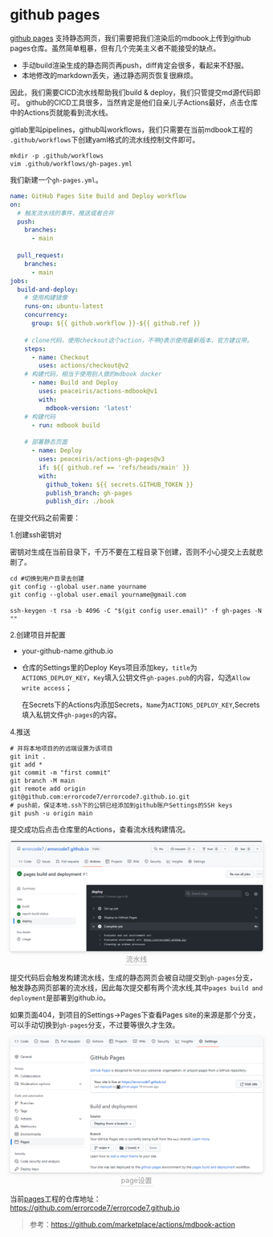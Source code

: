 # github pages
[github pages](https://pages.github.com/) 支持静态网页，我们需要把我们渲染后的mdbook上传到github pages仓库。虽然简单粗暴，但有几个完美主义者不能接受的缺点。
- 手动build渲染生成的静态网页再push，diff肯定会很多，看起来不舒服。
- 本地修改的markdown丢失，通过静态网页恢复很麻烦。

因此，我们需要CICD流水线帮助我们build & deploy，我们只管提交md源代码即可。
github的CICD工具很多，当然肯定是他们自亲儿子Actions最好，点击仓库中的Actions页就能看到流水线。

gitlab里叫pipelines，github叫workflows，我们只需要在当前mdbook工程的 `.github/workflows`下创建yaml格式的流水线控制文件即可。
```shell
mkdir -p .github/workflows 
vim .github/workflows/gh-pages.yml
```
我们新建一个`gh-pages.yml`。
```yml
name: GitHub Pages Site Build and Deploy workflow
on:
  # 触发流水线的事件，推送或者合并
  push:
    branches:
      - main

  pull_request:
    branches:
      - main
jobs:
  build-and-deploy:
    # 使用构建镜像
    runs-on: ubuntu-latest
    concurrency:
      group: ${{ github.workflow }}-${{ github.ref }}
    
    # clone代码，使用checkout这个action，不带@表示使用最新版本，官方建议带。
    steps:
      - name: Checkout
        uses: actions/checkout@v2
    # 构建代码，相当于使用别人做的mdbook docker
      - name: Build and Deploy
        uses: peaceiris/actions-mdbook@v1
        with:
          mdbook-version: 'latest'
    # 构建代码      
      - run: mdbook build

    # 部署静态页面
      - name: Deploy
        uses: peaceiris/actions-gh-pages@v3
        if: ${{ github.ref == 'refs/heads/main' }}
        with:
          github_token: ${{ secrets.GITHUB_TOKEN }}
          publish_branch: gh-pages
          publish_dir: ./book
```

在提交代码之前需要：

1.创建ssh密钥对

密钥对生成在当前目录下，千万不要在工程目录下创建，否则不小心提交上去就悲剧了。
```shell
cd #切换到用户目录去创建
git config --global user.name yourname
git config --global user.email yourname@gmail.com

ssh-keygen -t rsa -b 4096 -C "$(git config user.email)" -f gh-pages -N ""
```
2.创建项目并配置

- your-github-name.github.io
- 仓库的Settings里的Deploy Keys项目添加key，`title`为`ACTIONS_DEPLOY_KEY`，`Key`填入公钥文件`gh-pages.pub`的内容，勾选`Allow write access`；
  
  在Secrets下的Actions内添加Secrets，`Name`为`ACTIONS_DEPLOY_KEY`,Secrets填入私钥文件`gh-pages`的内容。


4.推送
```shell
# 并将本地项目的的远端设置为该项目
git init . 
git add *
git commit -m "first commit"
git branch -M main
git remote add origin git@github.com:errorcode7/errorcode7.github.io.git
# push前，保证本地.ssh下的公钥已经添加到github账户Settings的SSH keys
git push -u origin main
```
提交成功后点击仓库里的Actions，查看流水线构建情况。

<center>
    <img style="border-radius: 0.3125em;
    box-shadow: 0 2px 4px 0 rgba(34,36,38,.12),0 2px 10px 0 rgba(34,36,38,.08);" 
    src="pic/actions.png">
    <br>
    <div style="color:orange; border-bottom: 1px solid #d9d9d9;
    display: inline-block;
    color: #999;
    padding: 2px;">流水线</div>
</center>

提交代码后会触发构建流水线，生成的静态网页会被自动提交到`gh-pages`分支，触发静态网页部署的流水线，因此每次提交都有两个流水线,其中`pages build and deployment`是部署到github.io。

如果页面404，到项目的Settings->Pages下查看Pages site的来源是那个分支，可以手动切换到`gh-pages`分支，不过要等很久才生效。

<center>
    <img style="border-radius: 0.3125em;
    box-shadow: 0 2px 4px 0 rgba(34,36,38,.12),0 2px 10px 0 rgba(34,36,38,.08);" 
    src="pic/page.png">
    <br>
    <div style="color:orange; border-bottom: 1px solid #d9d9d9;
    display: inline-block;
    color: #999;
    padding: 2px;">page设置</div>
</center>

当前[pages](http://errorcode7.github.io)工程的仓库地址：<https://github.com/errorcode7/errorcode7.github.io>

>参考：https://github.com/marketplace/actions/mdbook-action